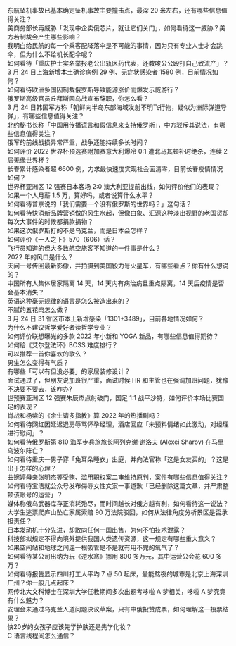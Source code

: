 东航坠机事故已基本确定坠机事故主要撞击点，最深 20 米左右，还有哪些信息值得关注？  
美商务部长再威胁「发现中企卖俄芯片，就让它们关门」，如何看待这一威胁？美方若制裁会产生哪些影响？  
我明白给民航的每一个乘客配降落伞是不可能的事情，因为只有专业人士才会跳伞，但为什么不给机长配伞呢？  
如何看待「重庆护士实名举报老公出轨医药代表，还教唆公公殴打自己致流产」？  
3 月 24 日上海新增本土确诊病例 29 例、无症状感染者 1580 例，目前情况如何？  
如何看待欧洲多国因制裁俄罗斯导致能源涨价而爆发示威游行？  
俄罗斯高级官员丘拜斯因乌战宣布辞职，你怎么看？  
3 月 24 日韩国军方称「朝鲜向半岛东部海域发射不明飞行物，疑似为洲际弹道导弹」，有哪些信息值得关注？  
北约秘书长称「中国用传播谎言和假信息来支持俄罗斯」，中方驳斥其说法，有哪些信息值得关注？  
俄军的前线战损异常严重，战争还能持续多长时间？  
如何评价 2022 世界杯预选赛附加赛意大利爆冷 0:1 遭北马其顿补时绝杀，连续 2 届无缘世界杯？  
长春累计感染者超 6600 例，力求最快速度实现社会面清零，目前长春疫情情况如何？  
世界杯亚洲区 12 强赛日本客场 2:0 澳大利亚提前出线，如何评价他们的表现？  
如果一个人月薪 1.5 万，算好吗，或者说算什么水平？  
如何看待普京说的「我们需要一个没有俄罗斯的世界吗？」这句话？  
如何看待快消新品牌营销做的风生水起，但像白象、汇源这种淡出视野的老国货却每次大事件的时候都捐款捐物？  
如果这次俄罗斯打的不是乌克兰，而是日本会怎样？  
如何评价《一人之下》570（606）话？  
飞行员知道的但大多数航空旅客不知道的一件事是什么？  
2022 年的风口是什么？  
天问一号传回最新影像，并拍摄到美国毅力号火星车，有哪些看点？你有什么想说的？  
中国所有人集体居家隔离 14 天，14 天内有病治病且重点隔离，14 天后疫情是否会基本消失？  
英语这种毫无规律的语言是怎么被造出来的？  
不腻的五花肉怎么做？  
3 月 24 日 31 省区市本土新增感染「1301+3489」，目前各地情况如何？  
为什么不建议哲学爱好者读哲学专业？  
如何评价联想曝光的多款 2022 年小新和 YOGA 新品，有哪些信息值得期待？  
如何给《艾尔登法环》BOSS 难度排行？  
可以推荐一首你喜欢的歌么？  
男生怎么变得有气质？  
有哪些「可以有但没必要」的家居装修设计？  
面试通过了，但朋友说加班很严重，面试时候 HR 和主管也在强调加班问题，犹豫不决要不要去，该咋办?  
世预赛亚洲区 12 强赛朱辰杰点射破门，国足 1:1 战平沙特，如何评价本场比赛国足的表现？  
肖战和杨紫的《余生请多指教》算 2022 年的热播剧吗？  
如何看待网红因延迟退房辱骂怀孕经理，酒店回应「未预料情绪如此激动，对经理进行慰问」？  
如何看待俄罗斯第 810 海军步兵旅旅长阿列克谢·谢洛夫 (Alexei Sharov) 在马里乌波尔阵亡？  
如何看待重庆一男子穿「兔耳朵睡衣」出庭，并向法官称「这是女友买的」？这是出于怎样的心理？  
曲婉婷母亲张明杰等受贿、滥用职权案二审维持原判，案件有哪些信息值得关注？  
如何看待宝洁就公众号发布侮辱女性文案一事道歉「已经删除这篇文章，并严肃整顿该账号的运营」？  
媒体称俄乌武器库存正消耗殆尽，而时间越长对俄方越有利，如何看待这一说法？  
大学生逃票爬庐山坠亡家属索赔 90 万法院驳回，如何从法律角度分析景区是否承担责任？  
日本发动机十分先进，却敢向任何一国出售，为何不怕技术泄露？  
科技部拟规定不得向境外提供我国人类遗传资源，这一规定有哪些重大意义？  
如果空间站和地球之间连一根吸管是不是就有用不完的氧气了？  
如何看待某公司出纳为玩《逆水寒》挪用 800 多万元，其中运营公会花 600 多万？  
如何看待报告显示四川打工人平均 7 点 50 起床，最能熬夜的城市是北京上海深圳广州？你一般几点起床？  
网传北大文科博士在深圳大学任教期间多次出题考哆啦 A 梦相关，哆啦 A 梦究竟有什么魅力？  
安理会未通过乌克兰人道问题决议草案，只有中俄投赞成票，如何理解这一投票结果？  
快20岁的女孩子应该先学护肤还是先学化妆？  
C 语言线程间怎么通信？  
